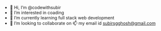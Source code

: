 - 👋 Hi, I’m @codewithsubir
- 👀 I’m interested in coading
- 🌱 I’m currently learning full stack web development
- 💞️ I’m looking to collaborate on 
 📫 my email id subirsgghosh@gmail.com

<!---
codewithsubir/codewithsubir is a ✨ special ✨ repository because its `README.md` (this file) appears on your GitHub profile.
You can click the Preview link to take a look at your changes.
--->
